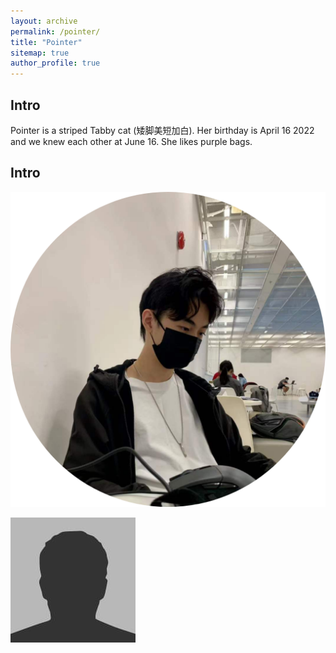```yaml
---
layout: archive
permalink: /pointer/
title: "Pointer"
sitemap: true
author_profile: true
---
```



## Intro
Pointer is a striped Tabby cat (矮脚美短加白). Her birthday is April 16 2022 and we knew each other at June 16. She likes purple bags. 


## Intro

![angry](../images/profile.png)

![happy](../images/bio-photo.jpg)
